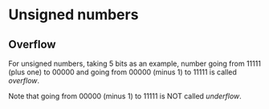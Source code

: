 # Unsigned numbers

## Overflow

For unsigned numbers, taking 5 bits as an example, number going from 11111 (plus
one) to 00000 and going from 00000 (minus 1) to 11111 is called *overflow*.

Note that going from 00000 (minus 1) to 11111 is NOT called *underflow*.
